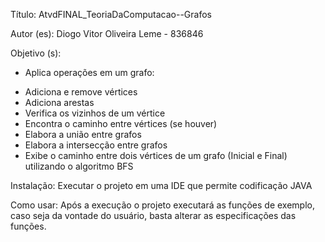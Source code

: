 Título: AtvdFINAL_TeoriaDaComputacao--Grafos

Autor (es): Diogo Vitor Oliveira Leme - 836846

Objetivo (s):

- Aplica operações em um grafo:
* Adiciona e remove vértices
* Adiciona arestas
* Verifica os vizinhos de um vértice
* Encontra o caminho entre vértices (se houver)
* Elabora a união entre grafos
* Elabora a intersecção entre grafos
* Exibe o caminho entre dois vértices de um grafo (Inicial e Final) utilizando o algoritmo BFS

Instalação: Executar o projeto em uma IDE que permite codificação JAVA

Como usar: Após a execução o projeto executará as funções de exemplo, caso seja da vontade do usuário, basta alterar as especificações das funções.
